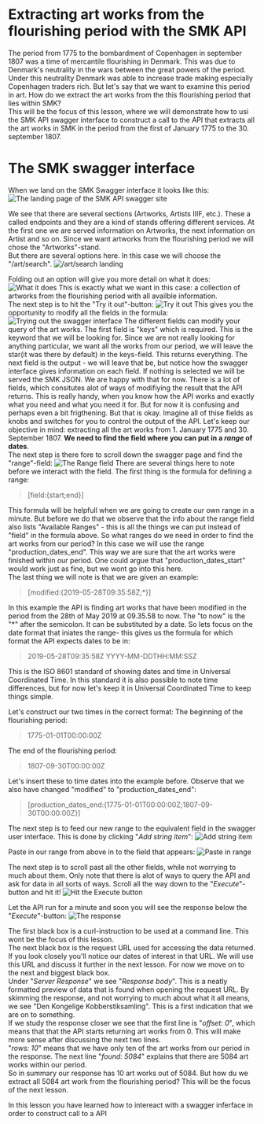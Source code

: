 # Extracting art works from the flourishing period with the SMK API
The period from 1775 to the bombardment of Copenhagen in september 1807 was a time of mercantile flourishing in Denmark. This was due to Denmark's neutrality in the wars between the great powers of the period. Under this neutrality Denmark was able to increase trade making especially Copenhagen traders rich. But let's say that we want to examine this period in art. How do we extract the art works from the this flourishing period that lies within SMK?  
This will be the focus of this lesson, where we will demonstrate how to usi the SMK API swagger interface to construct a call to the API that extracts all the art works in SMK in the period from the first of January 1775 to the 30. september 1807.  
# The SMK swagger interface
When we land on the SMK Swagger interface it looks like this: 
![The landing page of the SMK API swagger site](0_landing.png)

We see that there are several sections (Artworks, Artists IIIF, etc.). These a called endpoints and they are a kind of stands offering different services. At the first one we are served information on Artworks, the next information on Artist and so on. Since we want artworks from the flourishing period we will chose the "Artworks"-stand.  
But there are several options here. In this case we will choose the "/art/search". 
![/art/search landing](instruction_pics/1_landing_edited.png)

Folding out an option will give you more detail on what it does:
![What it does](instruction_pics/2_what_it_does.png)
This is exactly what we want in this case: a collection of artworks from the flourishing period with all availble information.  
The next step is to hit the "Try it out"-button: 
![Try it out](instruction_pics/3_try_it_out.png)
This gives you the opportunity to modify all the fields in the formula:
![Trying out the swagger interface](instruction_pics/4_trying_it_out.png)
The different fields can modify your query of the art works. The first field is "keys" which is required. This is the keyword that we will be looking for. Since we are not really looking for anything particular, we want all the works from our period, we will leave the star(it was there by default) in the keys-field. This returns everything. The next field is the output - we will leave that be, but notice how the swagger interface gives information on each field. If nothing is selected we will be served the SMK JSON. We are happy with that for now. There is a lot of fields, which consitutes alot of ways of modifiying the result that the API returns. This is really handy, when you know how the API works and exactly what you need and what you need it for. But for now it is confusing and perhaps even a bit frigthening. But that is okay. Imagine all of thise fields as knobs and switches for you to control the output of the API. Let's keep our objective in mind: extracting all the art works from 1. January 1775 and 30. September 1807. **We need to find the field where you can put in a *range* of dates**.  
The next step is there fore to scroll down the swagger page and find the "range"-field: 
![The Range field](instruction_pics/5_range.png)
There are several things here to note before we interact with the field. The first thing is the formula for defining a range: 
> [field:{start;end}]

This formula will be helpfull when we are going to create our own range in a minute. But before we do that we observe that the info about the range field also lists "Available Ranges" - this is all the things we can put instead of "field" in the formula above. So what ranges do we need in order to find the art works from our period? In this case we will use the range "production_dates_end". This way we are sure that the art works were finished within our period. One could argue that "production_dates_start" would work just as fine, but we wont go into this here.  
The last thing we will note is that we are given an example: 
> [modified:{2019-05-28T09:35:58Z;*}]

In this example the API is finding art works that have been modified in the period from the 28th of May 2019 at 09.35.58 to now. The "to now" is the "*" after the semicolon. It can be substituted by a date. So lets focus on the date format that iniates the range- this gives us the formula for which format the API expects dates to be in: 
>2019-05-28T09:35:58Z
>YYYY-MM-DDTHH:MM:SSZ

This is the ISO 8601 standard of showing dates and time in Universal Coordinated Time. In this standard it is also possible to note time differences, but for now let's keep it in Universal Coordinated Time to keep things simple. 

Let's construct our two times in the correct format:
The beginning of the flourishing period:  

>1775-01-01T00:00:00Z

The end of the flourishing period:
>1807-09-30T00:00:00Z

Let's insert these to time dates into the example before. Observe that we also have changed "modified" to "production_dates_end":
> [production_dates_end:{1775-01-01T00:00:00Z;1807-09-30T00:00:00Z}]

The next step is to feed our new range to the equivalent field in the swagger user interface. This is done by clicking "*Add string item*":
![Add string item](instruction_pics/6_range_add_string.png)

Paste in our range from above in to the field that appears:
![Paste in range](instruction_pics/7_paste_in_range.png)

The next step is to scroll past all the other fields, while not worrying to much about them. Only note that there is alot of ways to query the API and ask for data in all sorts of ways. Scroll all the way down to the "*Execute*"-button and hit it!
![Hit the Execute button](instruction_pics/7_execute.png)

Let the API run for a minute and soon you will see the response below the "*Execute*"-button: 
![The response](instruction_pics/8_response.png)

The first black box is a curl-instruction to be used at a command line. This wont be the focus of this lesson.  
The next black box is the request URL used for accessing the data returned. If you look closely you'll notice our dates of interest in that URL. We will use this URL and discuss it further in the next lesson. For now we move on to the next and biggest black box.  
Under "*Server Response*" we see "*Response body*". This is a neatly formatted preview of data that is found when opening the request URL. By skimming the response, and not worrying to much about what it all means, we see "Den Kongelige Kobberstiksamling". This is a first indication that we are on to something.  
If we study the response closer we see that the first line is "*offset: 0*", which means that that the API starts returning art works from 0. This will make more sense after discussing the next two lines.  
"*rows: 10*" means that we have only ten of the art works from our period in the response. The next line "*found: 5084*" explains that there are 5084 art works within our period.  
So in summary our response has 10 art works out of 5084. But how du we extract all 5084 art work from the flourishing period? This will be the focus of the next lesson. 

In this lesson you have learned how to intereact with a swagger inferface in order to construct call to a API 
